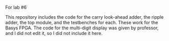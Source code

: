 For lab #6

This repository includes the code for the carry look-ahead adder, the ripple adder, the top module, and the testbenches for each. These work for the Basys FPGA. 
The code for the multi-digit display was given by professor, and I did not edit it, so I did not include it here.
